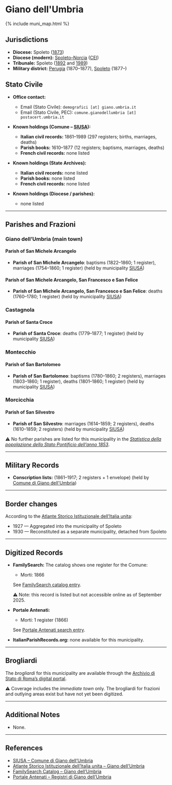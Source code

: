 # Giano dell'Umbria

{% include muni_map.html %}

## Jurisdictions

* **Diocese:** Spoleto ([1873](https://www.google.it/books/edition/Il_libro_de_comuni_del_Regno_d_Italia_co/WF9mfeJJcDEC?gbpv=1))
* **Diocese (modern):** [Spoleto–Norcia](../dio/spoleto.md) ([CEI](https://www.chiesacattolica.it/annuario-cei/ricerca-parrocchie/))
* **Tribunale:** Spoleto ([1892](https://www.google.it/books/edition/Bollettino_ufficiale_del_Ministero_di_gr/kRXd4t5fK-0C?hl=en&gbpv=1&pg=PA457&printsec=frontcover) and [1989](https://www.google.it/books/edition/Gazzetta_ufficiale_della_Repubblica_ital/-Z6nogg-qMQC?hl=en&gbpv=1&pg=RA8-PA38&printsec=frontcover))
* **Military district:** [Perugia](../mil/perugia.md) (1870–1877), [Spoleto](../mil/spoleto.md) (1877–)

## Stato Civile

* **Office contact:**

  * Email (Stato Civile): `demografici [at] giano.umbria.it`
  * Email (Stato Civile, PEC): `comune.gianodellumbria [at] postacert.umbria.it`

* **Known holdings (Comune – [SIUSA](https://siusa-archivi.cultura.gov.it/cgi-bin/siusa/pagina.pl?TipoPag=comparc&Chiave=280761)):**

  * **Italian civil records:** 1861–1989 (297 registers; births, marriages, deaths)
  * **Parish books:** 1610–1877 (12 registers; baptisms, marriages, deaths)
  * **French civil records:** none listed

* **Known holdings (State Archives):**

  * **Italian civil records:** none listed
  * **Parish books:** none listed
  * **French civil records:** none listed

* **Known holdings (Diocese / parishes):**

  * none listed

---

## Parishes and Frazioni

### Giano dell’Umbria (main town)

#### Parish of San Michele Arcangelo

* **Parish of San Michele Arcangelo**: baptisms (1822–1860; 1 register), marriages (1754–1860; 1 register) (held by municipality [SIUSA](https://siusa-archivi.cultura.gov.it/cgi-bin/siusa/pagina.pl?Chiave=280761))

#### Parish of San Michele Arcangelo, San Francesco e San Felice

* **Parish of San Michele Arcangelo, San Francesco e San Felice**: deaths (1760–1780; 1 register) (held by municipality [SIUSA](https://siusa-archivi.cultura.gov.it/cgi-bin/siusa/pagina.pl?Chiave=280761))

### Castagnola

#### Parish of Santa Croce

* **Parish of Santa Croce**: deaths (1779–1877; 1 register) (held by municipality [SIUSA](https://siusa-archivi.cultura.gov.it/cgi-bin/siusa/pagina.pl?Chiave=280761))

### Montecchio

#### Parish of San Bartolomeo

* **Parish of San Bartolomeo**: baptisms (1780–1860; 2 registers), marriages (1803–1860; 1 register), deaths (1801–1860; 1 register) (held by municipality [SIUSA](https://siusa-archivi.cultura.gov.it/cgi-bin/siusa/pagina.pl?Chiave=280761))

### Morcicchia

#### Parish of San Silvestro

* **Parish of San Silvestro**: marriages (1614–1859; 2 registers), deaths (1610–1859; 2 registers) (held by municipality [SIUSA](https://siusa-archivi.cultura.gov.it/cgi-bin/siusa/pagina.pl?Chiave=280761))

⚠️ No further parishes are listed for this municipality in the *[Statistica della popolazione dello Stato Pontificio dell’anno 1853](https://www.google.it/books/edition/Statistics_della_popolazione_dello_Stato/v6dCAQAAMAAJ)*.

---

## Military Records

* **Conscription lists:** (1861–1917; 2 registers + 1 envelope) (held by [Comune di Giano dell'Umbria](https://siusa-archivi.cultura.gov.it/cgi-bin/siusa/pagina.pl?TipoPag=comparc&Chiave=280880&RicVM=ricercasemplice&RicFrmRicSemplice=Liste%20di%20leva&RicProgetto=reg%2dumb&RicSez=complessi))

---

## Border changes

According to the [Atlante Storico Istituzionale dell’Italia unita](http://dati.san.beniculturali.it/asi/local/detail.html?UA05091):

* 1927 — Aggregated into the municipality of Spoleto
* 1930 — Reconstituted as a separate municipality, detached from Spoleto

---

## Digitized Records

* **FamilySearch:** The catalog shows one register for the Comune:

  * Morti: 1866

  See [FamilySearch catalog entry](https://www.familysearch.org/en/search/catalog/779009).

  ⚠️ Note: this record is listed but not accessible online as of September 2025.

* **Portale Antenati:**

  * Morti: 1 register (1866)

  See [Portale Antenati search entry](https://antenati.cultura.gov.it/search-registry/?localita=Giano+dell%27Umbria&lang=it).

* **ItalianParishRecords.org:** none available for this municipality.

---

## Brogliardi

The *brogliardi* for this municipality are available through the [Archivio di Stato di Roma’s digital portal](https://imagoarchiviodistatoroma.cultura.gov.it/Gregoriano/s_brogliardi.php?Provincia=Spoleto&Denominazione=Giano).

⚠️ Coverage includes the *immediate town* only. The brogliardi for frazioni and outlying areas exist but have not yet been digitized.

---

## Additional Notes

* None.

---

## References

* [SIUSA – Comune di Giano dell’Umbria](https://siusa-archivi.cultura.gov.it/cgi-bin/siusa/pagina.pl?TipoPag=comparc&Chiave=280761)
* [Atlante Storico Istituzionale dell’Italia unita – Giano dell’Umbria](http://dati.san.beniculturali.it/asi/local/detail.html?UA05091)
* [FamilySearch Catalog – Giano dell’Umbria](https://www.familysearch.org/en/search/catalog/779009)
* [Portale Antenati – Registri di Giano dell’Umbria](https://antenati.cultura.gov.it/search-registry/?localita=Giano+dell%27Umbria&lang=it)
